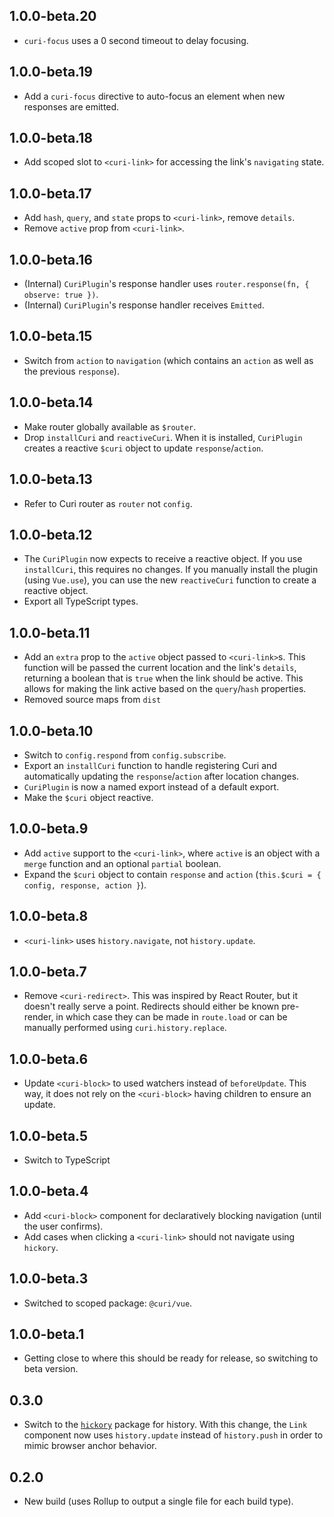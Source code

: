 ## 1.0.0-beta.20

- `curi-focus` uses a 0 second timeout to delay focusing.

## 1.0.0-beta.19

- Add a `curi-focus` directive to auto-focus an element when new responses are emitted.

## 1.0.0-beta.18

- Add scoped slot to `<curi-link>` for accessing the link's `navigating` state.

## 1.0.0-beta.17

- Add `hash`, `query`, and `state` props to `<curi-link>`, remove `details`.
- Remove `active` prop from `<curi-link>`.

## 1.0.0-beta.16

- (Internal) `CuriPlugin`'s response handler uses `router.response(fn, { observe: true })`.
- (Internal) `CuriPlugin`'s response handler receives `Emitted`.

## 1.0.0-beta.15

- Switch from `action` to `navigation` (which contains an `action` as well as the previous `response`).

## 1.0.0-beta.14

- Make router globally available as `$router`.
- Drop `installCuri` and `reactiveCuri`. When it is installed, `CuriPlugin` creates a reactive `$curi` object to update `response`/`action`.

## 1.0.0-beta.13

- Refer to Curi router as `router` not `config`.

## 1.0.0-beta.12

- The `CuriPlugin` now expects to receive a reactive object. If you use `installCuri`, this requires no changes. If you manually install the plugin (using `Vue.use`), you can use the new `reactiveCuri` function to create a reactive object.
- Export all TypeScript types.

## 1.0.0-beta.11

- Add an `extra` prop to the `active` object passed to `<curi-link>`s. This function will be passed the current location and the link's `details`, returning a boolean that is `true` when the link should be active. This allows for making the link active based on the `query`/`hash` properties.
- Removed source maps from `dist`

## 1.0.0-beta.10

- Switch to `config.respond` from `config.subscribe`.
- Export an `installCuri` function to handle registering Curi and automatically updating the `response`/`action` after location changes.
- `CuriPlugin` is now a named export instead of a default export.
- Make the `$curi` object reactive.

## 1.0.0-beta.9

- Add `active` support to the `<curi-link>`, where `active` is an object with a `merge` function and an optional `partial` boolean.
- Expand the `$curi` object to contain `response` and `action` (`this.$curi = { config, response, action }`).

## 1.0.0-beta.8

- `<curi-link>` uses `history.navigate`, not `history.update`.

## 1.0.0-beta.7

- Remove `<curi-redirect>`. This was inspired by React Router, but it doesn't really serve a point. Redirects should either be known pre-render, in which case they can be made in `route.load` or can be manually performed using `curi.history.replace`.

## 1.0.0-beta.6

- Update `<curi-block>` to used watchers instead of `beforeUpdate`. This way, it does not rely on the `<curi-block>` having children to ensure an update.

## 1.0.0-beta.5

- Switch to TypeScript

## 1.0.0-beta.4

- Add `<curi-block>` component for declaratively blocking navigation (until the user confirms).
- Add cases when clicking a `<curi-link>` should not navigate using `hickory`.

## 1.0.0-beta.3

- Switched to scoped package: `@curi/vue`.

## 1.0.0-beta.1

- Getting close to where this should be ready for release, so switching to beta version.

## 0.3.0

- Switch to the [`hickory`](https://github.com/pshrmn/hickory) package for history. With this change, the `Link` component now uses `history.update` instead of `history.push` in order to mimic browser anchor behavior.

## 0.2.0

- New build (uses Rollup to output a single file for each build type).
